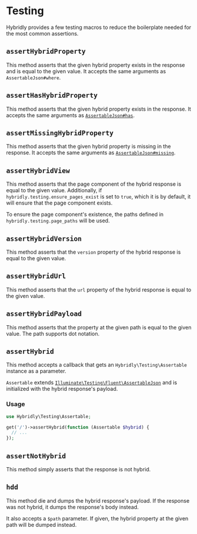 # Testing

Hybridly provides a few testing macros to reduce the boilerplate needed for the most common assertions.

## `assertHybridProperty`

This method asserts that the given hybrid property exists in the response and is equal to the given value. It accepts the same arguments as `AssertableJson#where`.

## `assertHasHybridProperty`

This method asserts that the given hybrid property exists in the response. It accepts the same arguments as [`AssertableJson#has`](https://laravel.com/docs/9.x/http-tests#asserting-json-attribute-presence-and-absence).

## `assertMissingHybridProperty`

This method asserts that the given hybrid property is missing in the response. It accepts the same arguments as [`AssertableJson#missing`](https://laravel.com/docs/9.x/http-tests#asserting-json-attribute-presence-and-absence).

## `assertHybridView`

This method asserts that the page component of the hybrid response is equal to the given value. Additionally, if `hybridly.testing.ensure_pages_exist` is set to `true`, which it is by default, it will ensure that the page component exists.

To ensure the page component's existence, the paths defined in `hybridly.testing.page_paths` will be used.

## `assertHybridVersion`

This method asserts that the `version` property of the hybrid response is equal to the given value.

## `assertHybridUrl`

This method asserts that the `url` property of the hybrid response is equal to the given value.

## `assertHybridPayload`

This method asserts that the property at the given path is equal to the given value. The path supports dot notation.

## `assertHybrid`

This method accepts a callback that gets an `Hybridly\Testing\Assertable` instance as a parameter. 

`Assertable` extends [`Illuminate\Testing\Fluent\AssertableJson`](https://laravel.com/docs/9.x/http-tests#fluent-json-testing) and is initialized with the hybrid response's payload.

### Usage

```php
use Hybridly\Testing\Assertable;

get('/')->assertHybrid(function (Assertable $hybrid) {
  // ...
});
```

## `assertNotHybrid`

This method simply asserts that the response is not hybrid.

## `hdd`

This method die and dumps the hybrid response's payload. If the response was not hybrid, it dumps the response's body instead.

It also accepts a `$path` parameter. If given, the hybrid property at the given path will be dumped instead.
